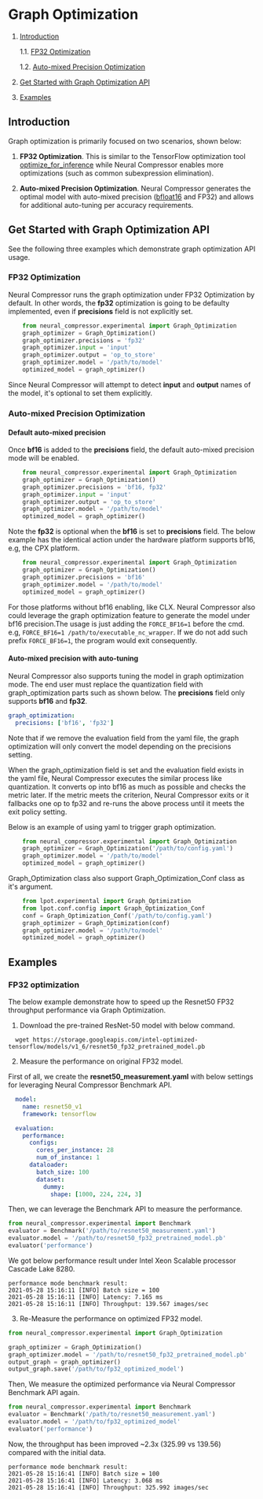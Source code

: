Graph Optimization
==================

1. [Introduction](#introduction)

    1.1. [FP32 Optimization](#fp32-optimization)

    1.2. [Auto-mixed Precision Optimization](#auto-mixed-precision-optimization)


2. [Get Started with Graph Optimization API ](#get-started-with-graph-optimization-api)
3. [Examples](#examples)

## Introduction

Graph optimization is primarily focused on two scenarios, shown below:

1. **FP32 Optimization**. This is similar to the TensorFlow optimization tool [optimize_for_inference](https://github.com/tensorflow/tensorflow/blob/master/tensorflow/python/tools/optimize_for_inference.py) while Neural Compressor enables more optimizations (such as common subexpression elimination).

2. **Auto-mixed Precision Optimization**. Neural Compressor generates the optimal model with auto-mixed precision ([bfloat16](https://cloud.google.com/tpu/docs/bfloat16) and FP32) and allows for additional auto-tuning per accuracy requirements.


## Get Started with Graph Optimization API

See the following three examples which demonstrate graph optimization API usage.

### FP32 Optimization

Neural Compressor runs the graph optimization under FP32 Optimization by default. In other words, the **fp32** optimization is going to be defaulty implemented, even if **precisions** field is not explicitly set.

```python
    from neural_compressor.experimental import Graph_Optimization
    graph_optimizer = Graph_Optimization()
    graph_optimizer.precisions = 'fp32'
    graph_optimizer.input = 'input'
    graph_optimizer.output = 'op_to_store'
    graph_optimizer.model = '/path/to/model'
    optimized_model = graph_optimizer()
```
Since Neural Compressor will attempt to detect **input** and **output** names of the model, it's optional to set them explicitly.
### Auto-mixed Precision Optimization

#### Default auto-mixed precision

Once **bf16** is added to the **precisions** field, the default auto-mixed precision mode will be enabled.

  ```python
      from neural_compressor.experimental import Graph_Optimization
      graph_optimizer = Graph_Optimization()
      graph_optimizer.precisions = 'bf16, fp32'
      graph_optimizer.input = 'input'
      graph_optimizer.output = 'op_to_store'
      graph_optimizer.model = '/path/to/model'
      optimized_model = graph_optimizer()
  ```
Note the **fp32** is optional when the **bf16** is set to **precisions** field. The below example has the identical action under the hardware platform supports bf16, e.g, the CPX platform.
  ```python
      from neural_compressor.experimental import Graph_Optimization
      graph_optimizer = Graph_Optimization()
      graph_optimizer.precisions = 'bf16'
      graph_optimizer.model = '/path/to/model'
      optimized_model = graph_optimizer()
  ```
For those platforms without bf16 enabling, like CLX. Neural Compressor also could leverage the graph optimization feature to generate the model under bf16 precision.The usage is just adding the `FORCE_BF16=1` before the cmd.
e.g, `FORCE_BF16=1 /path/to/executable_nc_wrapper`. If we do not add such prefix `FORCE_BF16=1`, the program would exit consequently.


#### Auto-mixed precision with auto-tuning

Neural Compressor also supports tuning the model in graph optimization mode. The end user must replace the quantization field with graph_optimization parts such as shown below. The **precisions** field only supports **bf16** and **fp32**.

  ```yaml
  graph_optimization:
    precisions: ['bf16', 'fp32']
  ```
Note that if we remove the evaluation field from the yaml file, the graph optimization will only convert the model depending on the precisions setting.

When the graph_optimization field is set and the evaluation field exists in the yaml file, Neural Compressor executes the similar process like quantization. It converts op into bf16 as much as possible and checks the metric later. If the metric meets the criterion, Neural Compressor exits or it fallbacks one op to fp32 and re-runs the above process until it meets the exit policy setting.

Below is an example of using yaml to trigger graph optimization.

  ```python
      from neural_compressor.experimental import Graph_Optimization
      graph_optimizer = Graph_Optimization('/path/to/config.yaml')
      graph_optimizer.model = '/path/to/model'
      optimized_model = graph_optimizer()
  ```

Graph_Optimization class also support Graph_Optimization_Conf class as it's argument.

  ```python
      from lpot.experimental import Graph_Optimization
      from lpot.conf.config import Graph_Optimization_Conf
      conf = Graph_Optimization_Conf('/path/to/config.yaml')
      graph_optimizer = Graph_Optimization(conf)
      graph_optimizer.model = '/path/to/model'
      optimized_model = graph_optimizer()
  ```

  ## Examples

  ### FP32 optimization
  The below example demonstrate how to speed up the Resnet50 FP32 throughput performance via Graph Optimization.
  1. Download the pre-trained ResNet-50 model with below command.
  ```shell
    wget https://storage.googleapis.com/intel-optimized-tensorflow/models/v1_6/resnet50_fp32_pretrained_model.pb

  ```
  2. Measure the performance on original FP32 model.

  First of all, we create the **resnet50_measurement.yaml** with below settings for leveraging Neural Compressor Benchmark API.

  ```yaml
    model:
      name: resnet50_v1
      framework: tensorflow

    evaluation:
      performance:
        configs:
          cores_per_instance: 28
          num_of_instance: 1
        dataloader:
          batch_size: 100
          dataset:
            dummy:
              shape: [1000, 224, 224, 3]
  ```

  Then, we can leverage the Benchmark API to measure the performance.
  ```python
  from neural_compressor.experimental import Benchmark
  evaluator = Benchmark('/path/to/resnet50_measurement.yaml')
  evaluator.model = '/path/to/resnet50_fp32_pretrained_model.pb'
  evaluator('performance')
  ```

  We got below performance result under Intel Xeon Scalable processor Cascade Lake 8280.
  ```shell
  performance mode benchmark result:
2021-05-28 15:16:11 [INFO] Batch size = 100
2021-05-28 15:16:11 [INFO] Latency: 7.165 ms
2021-05-28 15:16:11 [INFO] Throughput: 139.567 images/sec

```
3. Re-Measure the performance on optimized FP32 model.
  ```python
  from neural_compressor.experimental import Graph_Optimization

  graph_optimizer = Graph_Optimization()
  graph_optimizer.model = '/path/to/resnet50_fp32_pretrained_model.pb'
  output_graph = graph_optimizer()
  output_graph.save('/path/to/fp32_optimized_model')
  ```
Then, We measure the optimized performance via Neural Compressor Benchmark API again.
  ```python
  from neural_compressor.experimental import Benchmark
  evaluator = Benchmark('/path/to/resnet50_measurement.yaml')
  evaluator.model = '/path/to/fp32_optimized_model'
  evaluator('performance')
  ```

Now, the throughput has been improved ~2.3x (325.99 vs 139.56) compared with the initial data.
```shell
performance mode benchmark result:
2021-05-28 15:16:41 [INFO] Batch size = 100
2021-05-28 15:16:41 [INFO] Latency: 3.068 ms
2021-05-28 15:16:41 [INFO] Throughput: 325.992 images/sec
```

